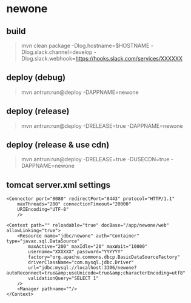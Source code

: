  newone
=========================================

 build
----------
> mvn clean package -Dlog.hostname=$HOSTNAME -Dlog.slack.channel=develop -Dlog.slack.webhook=https://hooks.slack.com/services/XXXXXX


 deploy (debug)
----------------
> mvn antrun:run@deploy -DAPPNAME=newone


 deploy (release)
-------------------
> mvn antrun:run@deploy -DRELEASE=true -DAPPNAME=newone


 deploy (release & use cdn)
----------------------------
> mvn antrun:run@deploy -DRELEASE=true -DUSECDN=true -DAPPNAME=newone



 tomcat server.xml settings
------------------------------
	<Connector port="8080" redirectPort="8443" protocol="HTTP/1.1"
		maxThreads="200" connectionTimeout="20000"
		URIEncoding="UTF-8"
		/>

	<Context path="" reloadable="true" docBase="/app/newone/web" allowLinking="true">
		<Resource name="jdbc/newone" auth="Container" type="javax.sql.DataSource"
			maxActive="200" maxIdle="20" maxWait="10000"
			username="XXXXXX" password="YYYYYY"
			factory="org.apache.commons.dbcp.BasicDataSourceFactory"
			driverClassName="com.mysql.jdbc.Driver"
			url="jdbc:mysql://localhost:3306/newone?autoReconnect=true&amp;useUnicode=true&amp;characterEncoding=utf8"
			validationQuery="SELECT 1"
		/>
		<Manager pathname=""/>
	</Context>
